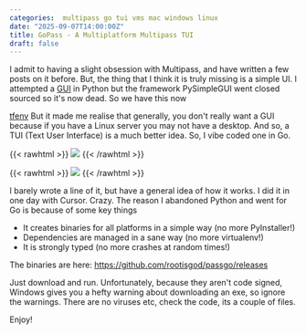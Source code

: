 ```yaml
---
categories:  multipass go tui vms mac windows linux
date: "2025-09-07T14:00:00Z"
title: GoPass - A Multiplatform Multipass TUI
draft: false
---
```


I admit to having a slight obsession with Multipass, and have written a few posts on it before. But, the thing that I think it is truly missing is a simple UI. I attempted a [GUI](https://www.rootisgod.com/2023/MultiManage-A-Multiplatform-GUI-for-Multipass) in Python but the framework PySimpleGUI went closed sourced so it's now dead. So we have this now

[tfenv](https://github.com/tfutils/tfenv) 
But it made me realise that generally, you don't really want a GUI because if you have a Linux server you may not have a desktop. And so, a TUI (Text User Interface) is a much better idea. So, I vibe coded one in Go.


{{< rawhtml >}}
<a data-fancybox="gallery" href="/assets/images/2025/gopass/menu.png"><img src="/assets/images/2025/gopass/menu.png"></a>
{{< /rawhtml >}}


{{< rawhtml >}}
<a data-fancybox="gallery" href="/assets/images/2025/gopass/snapshots.png"><img src="/assets/images/2025/gopass/snapshots.png"></a>
{{< /rawhtml >}}


I barely wrote a line of it, but have a general idea of how it works. I did it in one day with Cursor. Crazy. The reason I abandoned Python and went for Go is because of some key things
 - It creates binaries for all platforms in a simple way (no more PyInstaller!)
 - Dependencies are managed in a sane way (no more virtualenv!)
 - It is strongly typed (no more crashes at random times!)

The binaries are here: https://github.com/rootisgod/passgo/releases

Just download and run. Unfortunately, because they aren't code signed, Windows gives you a hefty warning about downloading an exe, so ignore the warnings. There are no viruses etc, check the code, its a couple of files.

Enjoy!
